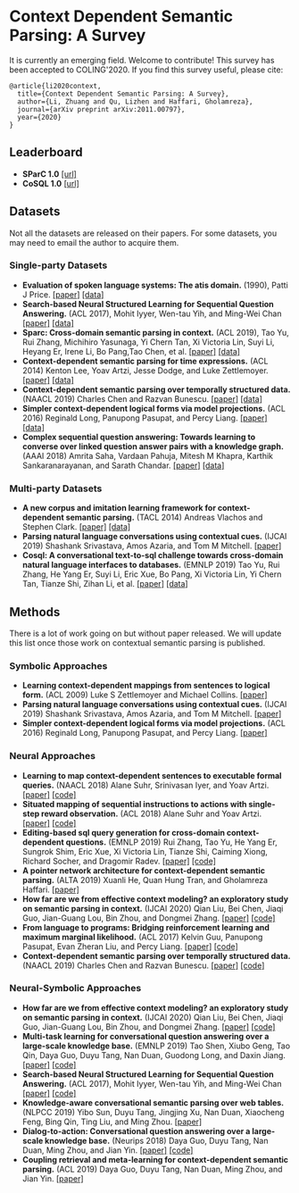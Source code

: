 # Context Dependent Semantic Parsing: A Survey
It is currently an emerging field. Welcome to contribute! This survey has been accepted to COLING'2020. If you find this survey useful, please cite:
```
@article{li2020context,
  title={Context Dependent Semantic Parsing: A Survey},
  author={Li, Zhuang and Qu, Lizhen and Haffari, Gholamreza},
  journal={arXiv preprint arXiv:2011.00797},
  year={2020}
}
```

## Leaderboard
- **SParC 1.0** [[url]](https://yale-lily.github.io/sparc)
- **CoSQL 1.0** [[url]](https://yale-lily.github.io/cosql)
## Datasets
Not all the datasets are released on their papers. For some datasets, you may need to email the author to acquire them.
### Single-party Datasets
- **Evaluation of spoken language systems: The atis domain.** (1990), Patti J Price. [[paper]](https://www.aclweb.org/anthology/H90-1020.pdf) [[data]](https://catalog.ldc.upenn.edu/LDC2019T04)
- **Search-based Neural Structured Learning for Sequential Question Answering.** (ACL 2017), Mohit Iyyer, Wen-tau Yih, and Ming-Wei Chan [[paper]](https://www.aclweb.org/anthology/P17-1167.pdf) [[data]](https://github.com/microsoft/DynSP)
- **Sparc: Cross-domain semantic parsing in context.** (ACL 2019), Tao Yu, Rui Zhang, Michihiro Yasunaga, Yi Chern Tan, Xi Victoria Lin, Suyi Li, Heyang Er, Irene Li, Bo Pang,Tao Chen, et al. [[paper]](https://arxiv.org/pdf/1906.02285.pdf) [[data]](https://yale-lily.github.io/sparc)
- **Context-dependent semantic parsing for time expressions.** (ACL 2014) Kenton Lee, Yoav Artzi, Jesse Dodge, and Luke Zettlemoyer. [[paper]](https://www.aclweb.org/anthology/P14-1135.pdf) [[data]](https://bitbucket.org/kentonl/uwtime/src/master/)
- **Context-dependent semantic parsing over temporally structured data.** (NAACL 2019) Charles Chen and Razvan Bunescu. [[paper]](https://www.aclweb.org/anthology/N19-1360.pdf) [[data]](https://github.com/charleschen1015/SemanticParsing)
- **Simpler context-dependent logical forms via model projections.** (ACL 2016) Reginald Long, Panupong Pasupat, and Percy Liang. [[paper]](https://arxiv.org/pdf/1606.05378.pdf) [[data]](https://nlp.stanford.edu/projects/scone/)
- **Complex sequential question answering: Towards learning to converse over linked question answer pairs with a knowledge graph.** (AAAI 2018) Amrita Saha, Vardaan Pahuja, Mitesh M Khapra, Karthik Sankaranarayanan, and Sarath Chandar. [[paper]](https://arxiv.org/pdf/1801.10314.pdf) [[data]](https://amritasaha1812.github.io/CSQA/)
### Multi-party Datasets
- **A new corpus and imitation learning framework for context-dependent semantic parsing.** (TACL 2014) Andreas Vlachos and Stephen Clark. [[paper]](https://www.aclweb.org/anthology/Q14-1042.pdf) [[data]](https://sites.google.com/site/andreasvlachos/resources)
- **Parsing natural language conversations using contextual cues.** (IJCAI 2019) Shashank Srivastava, Amos Azaria, and Tom M Mitchell. [[paper]](https://www.ijcai.org/Proceedings/2017/0571.pdf)
- **Cosql: A conversational text-to-sql challenge towards cross-domain natural language interfaces to databases.** (EMNLP 2019) Tao Yu, Rui Zhang, He Yang Er, Suyi Li, Eric Xue, Bo Pang, Xi Victoria Lin, Yi Chern Tan, Tianze Shi, Zihan Li, et al. [[paper]](https://arxiv.org/pdf/1909.05378.pdf) [[data]](https://yale-lily.github.io/cosql)
## Methods
There is a lot of work going on but without paper released. We will update this list once those work on contextual semantic parsing is published.
### Symbolic Approaches
- **Learning context-dependent mappings from sentences to logical form.** (ACL 2009) Luke S Zettlemoyer and Michael Collins. [[paper]](https://www.aclweb.org/anthology/P09-1110.pdf)
- **Parsing natural language conversations using contextual cues.** (IJCAI 2019) Shashank Srivastava, Amos Azaria, and Tom M Mitchell. [[paper]](https://www.ijcai.org/Proceedings/2017/0571.pdf)
- **Simpler context-dependent logical forms via model projections.** (ACL 2016) Reginald Long, Panupong Pasupat, and Percy Liang. [[paper]](https://arxiv.org/pdf/1606.05378.pdf)
### Neural Approaches
- **Learning to map context-dependent sentences to executable formal queries.** (NAACL 2018) Alane Suhr, Srinivasan Iyer, and Yoav Artzi. [[paper]](https://arxiv.org/pdf/1804.06868.pdf) [[code]](https://github.com/lil-lab/atis)
- **Situated mapping of sequential instructions to actions with single-step reward observation.** (ACL 2018) Alane Suhr and Yoav Artzi. [[paper]](https://www.aclweb.org/anthology/P18-1193.pdf) [[code]](https://github.com/lil-lab/scone)
- **Editing-based sql query generation for cross-domain context-dependent questions.** (EMNLP 2019) Rui Zhang, Tao Yu, He Yang Er, Sungrok Shim, Eric Xue, Xi Victoria Lin, Tianze Shi, Caiming Xiong, Richard Socher, and Dragomir Radev. [[paper]](https://arxiv.org/pdf/1909.00786.pdf) [[code]](https://github.com/ryanzhumich/editsql)
- **A pointer network architecture for context-dependent semantic parsing.** (ALTA 2019) Xuanli He, Quan Hung Tran, and Gholamreza Haffari. [[paper]](https://www.aclweb.org/anthology/U19-1013.pdf)
- **How far are we from effective context modeling? an exploratory study on semantic parsing in context.** (IJCAI 2020) Qian Liu, Bei Chen, Jiaqi Guo, Jian-Guang Lou, Bin Zhou, and Dongmei Zhang. [[paper]](https://www.ijcai.org/Proceedings/2020/0495.pdf) [[code]](https://github.com/microsoft/ContextualSP/tree/master/semantic_parsing_in_context)
- **From language to programs: Bridging reinforcement learning and maximum marginal likelihood.** (ACL 2017) Kelvin Guu, Panupong Pasupat, Evan Zheran Liu, and Percy Liang. [[paper]](https://arxiv.org/pdf/1704.07926.pdf) [[code]](https://github.com/kelvinguu/lang2program)
- **Context-dependent semantic parsing over temporally structured data.** (NAACL 2019) Charles Chen and Razvan Bunescu. [[paper]](https://www.aclweb.org/anthology/N19-1360.pdf) [[code]](https://github.com/charleschen1015/SemanticParsing)
### Neural-Symbolic Approaches
- **How far are we from effective context modeling? an exploratory study on semantic parsing in context.** (IJCAI 2020) Qian Liu, Bei Chen, Jiaqi Guo, Jian-Guang Lou, Bin Zhou, and Dongmei Zhang. [[paper]](https://www.ijcai.org/Proceedings/2020/0495.pdf) [[code]](https://github.com/microsoft/ContextualSP/tree/master/semantic_parsing_in_context)
- **Multi-task learning for conversational question answering over a large-scale knowledge base.** (EMNLP 2019) Tao Shen, Xiubo Geng, Tao Qin, Daya Guo, Duyu Tang, Nan Duan, Guodong Long, and Daxin Jiang. [[paper]](https://www.aclweb.org/anthology/D19-1248.pdf) [[code]](https://github.com/taoshen58/MaSP)
- **Search-based Neural Structured Learning for Sequential Question Answering.** (ACL 2017), Mohit Iyyer, Wen-tau Yih, and Ming-Wei Chan [[paper]](https://www.aclweb.org/anthology/P17-1167.pdf) [[code]](https://github.com/microsoft/DynSP)
- **Knowledge-aware conversational semantic parsing over web tables.** (NLPCC 2019) Yibo Sun, Duyu Tang, Jingjing Xu, Nan Duan, Xiaocheng Feng, Bing Qin, Ting Liu, and Ming Zhou. [[paper]](https://arxiv.org/pdf/1809.04271.pdf)
- **Dialog-to-action: Conversational question answering over a large-scale knowledge base.** (Neurips 2018) Daya Guo, Duyu Tang, Nan Duan, Ming Zhou, and Jian Yin. [[paper]](https://papers.nips.cc/paper/7558-dialog-to-action-conversational-question-answering-over-a-large-scale-knowledge-base.pdf) [[code]](https://github.com/guoday/Dialog-to-Action)
- **Coupling retrieval and meta-learning for context-dependent semantic parsing.** (ACL 2019) Daya Guo, Duyu Tang, Nan Duan, Ming Zhou, and Jian Yin. [[paper]](https://arxiv.org/pdf/1906.07108.pdf)
